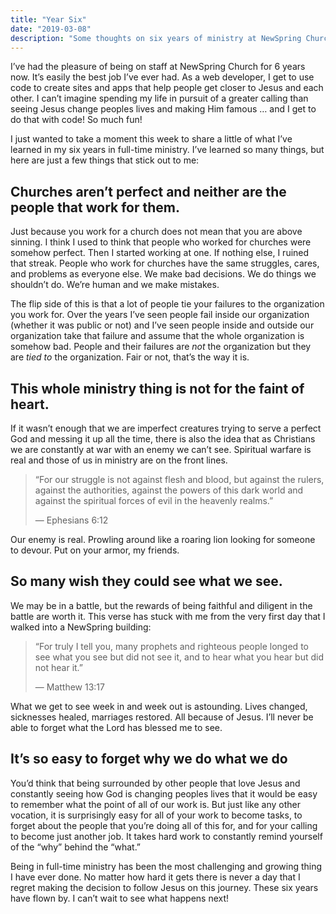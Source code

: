 ```yaml
---
title: "Year Six"
date: "2019-03-08"
description: "Some thoughts on six years of ministry at NewSpring Church."
---
```


I’ve had the pleasure of being on staff at NewSpring Church for 6 years now. It’s easily the best job I’ve ever had. As a web developer, I get to use code to create sites and apps that help people get closer to Jesus and each other. I can’t imagine spending my life in pursuit of a greater calling than seeing Jesus change peoples lives and making Him famous … and I get to do that with code! So much fun!

I just wanted to take a moment this week to share a little of what I’ve learned in my six years in full-time ministry. I’ve learned so many things, but here are just a few things that stick out to me:

## Churches aren’t perfect and neither are the people that work for them.

Just because you work for a church does not mean that you are above sinning. I think I used to think that people who worked for churches were somehow perfect. Then I started working at one. If nothing else, I ruined that streak. People who work for churches have the same struggles, cares, and problems as everyone else. We make bad decisions. We do things we shouldn’t do. We’re human and we make mistakes.

The flip side of this is that a lot of people tie your failures to the organization you work for. Over the years I’ve seen people fail inside our organization (whether it was public or not) and I’ve seen people inside and outside our organization take that failure and assume that the whole organization is somehow bad. People and their failures are _not_ the organization but they are _tied to_ the organization. Fair or not, that’s the way it is.

## This whole ministry thing is not for the faint of heart.

If it wasn’t enough that we are imperfect creatures trying to serve a perfect God and messing it up all the time, there is also the idea that as Christians we are constantly at war with an enemy we can’t see. Spiritual warfare is real and those of us in ministry are on the front lines.

> “For our struggle is not against flesh and blood, but against the rulers, against the authorities, against the powers of this dark world and against the spiritual forces of evil in the heavenly realms.”
>
> — Ephesians 6:12

Our enemy is real. Prowling around like a roaring lion looking for someone to devour. Put on your armor, my friends.

## So many wish they could see what we see.

We may be in a battle, but the rewards of being faithful and diligent in the battle are worth it. This verse has stuck with me from the very first day that I walked into a NewSpring building:

> “For truly I tell you, many prophets and righteous people longed to see what you see but did not see it, and to hear what you hear but did not hear it.”
>
> — Matthew 13:17

What we get to see week in and week out is astounding. Lives changed, sicknesses healed, marriages restored. All because of Jesus. I’ll never be able to forget what the Lord has blessed me to see.

## It’s so easy to forget why we do what we do

You’d think that being surrounded by other people that love Jesus and constantly seeing how God is changing peoples lives that it would be easy to remember what the point of all of our work is. But just like any other vocation, it is surprisingly easy for all of your work to become tasks, to forget about the people that you’re doing all of this for, and for your calling to become just another job. It takes hard work to constantly remind yourself of the “why” behind the “what.”

Being in full-time ministry has been the most challenging and growing thing I have ever done. No matter how hard it gets there is never a day that I regret making the decision to follow Jesus on this journey. These six years have flown by. I can’t wait to see what happens next!

